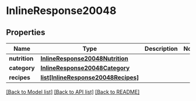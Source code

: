 # InlineResponse20048

## Properties
Name | Type | Description | Notes
------------ | ------------- | ------------- | -------------
**nutrition** | [**InlineResponse20048Nutrition**](InlineResponse20048Nutrition.md) |  | 
**category** | [**InlineResponse20048Category**](InlineResponse20048Category.md) |  | 
**recipes** | [**list[InlineResponse20048Recipes]**](InlineResponse20048Recipes.md) |  | 

[[Back to Model list]](../README.md#documentation-for-models) [[Back to API list]](../README.md#documentation-for-api-endpoints) [[Back to README]](../README.md)


